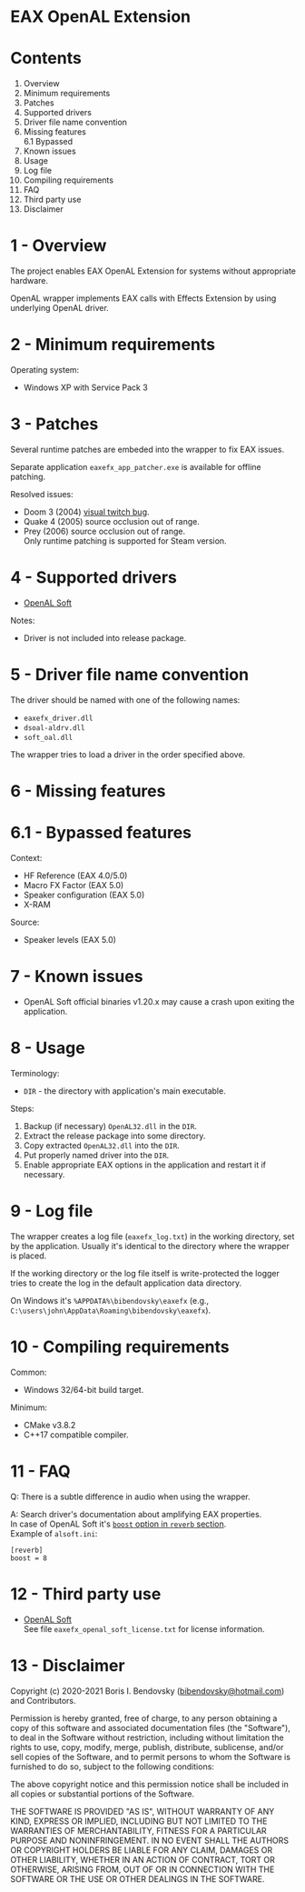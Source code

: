 EAX OpenAL Extension
====================


Contents
========

1. Overview
2. Minimum requirements
3. Patches
4. Supported drivers
5. Driver file name convention
6. Missing features  
   6.1 Bypassed
7. Known issues
8. Usage
9. Log file
10. Compiling requirements
11. FAQ
12. Third party use
13. Disclaimer


1 - Overview
============

The project enables EAX OpenAL Extension for systems without appropriate hardware.

OpenAL wrapper implements EAX calls with Effects Extension by using underlying OpenAL driver.


2 - Minimum requirements
========================

Operating system:
- Windows XP with Service Pack 3


3 - Patches
===========

Several runtime patches are embeded into the wrapper to fix EAX issues.

Separate application `eaxefx_app_patcher.exe` is available for offline patching.

Resolved issues:
- Doom 3 (2004) [visual twitch bug](https://www.pcgamingwiki.com/wiki/Doom_3#Visual_twitch_bug_with_OpenAL.2FEAX).
- Quake 4 (2005) source occlusion out of range.
- Prey (2006) source occlusion out of range.  
  Only runtime patching is supported for Steam version.


4 - Supported drivers
=====================

- [OpenAL Soft](https://openal-soft.org)

Notes:
- Driver is not included into release package.


5 - Driver file name convention
===============================

The driver should be named with one of the following names:
- `eaxefx_driver.dll`
- `dsoal-aldrv.dll`
- `soft_oal.dll`

The wrapper tries to load a driver in the order specified above.


6 - Missing features
====================


6.1 - Bypassed features
=======================

Context:
- HF Reference (EAX 4.0/5.0)
- Macro FX Factor (EAX 5.0)
- Speaker configuration (EAX 5.0)
- X-RAM

Source:
- Speaker levels (EAX 5.0)


7 - Known issues
================

- OpenAL Soft official binaries v1.20.x may cause a crash upon exiting the application.


8 - Usage
=========

Terminology:
- `DIR` - the directory with application's main executable.

Steps:
1. Backup (if necessary) `OpenAL32.dll` in the `DIR`.
2. Extract the release package into some directory.
3. Copy extracted `OpenAL32.dll` into the `DIR`.
4. Put properly named driver into the `DIR`.
5. Enable appropriate EAX options in the application and restart it if necessary.


9 - Log file
============

The wrapper creates a log file (`eaxefx_log.txt`) in the working directory, set by the application.
Usually it's identical to the directory where the wrapper is placed.

If the working directory or the log file itself is write-protected the logger tries to create the log in the default application data directory.

On Windows it's `%APPDATA%\bibendovsky\eaxefx` (e.g., `C:\users\john\AppData\Roaming\bibendovsky\eaxefx`).


10 - Compiling requirements
==========================

Common:
- Windows 32/64-bit build target.

Minimum:
- CMake v3.8.2
- C++17 compatible compiler.


11 - FAQ
========

Q: There is a subtle difference in audio when using the wrapper.

A: Search driver's documentation about amplifying EAX properties.  
In case of OpenAL Soft it's [`boost` option in `reverb` section](https://github.com/kcat/openal-soft/blob/master/alsoftrc.sample).  
Example of `alsoft.ini`:
```
[reverb]
boost = 8
```


12 - Third party use
====================

* [OpenAL Soft](https://openal-soft.org/)  
  See file `eaxefx_openal_soft_license.txt` for license information.  


13 - Disclaimer
===============

Copyright (c) 2020-2021 Boris I. Bendovsky (bibendovsky@hotmail.com) and Contributors.

Permission is hereby granted, free of charge, to any person obtaining a copy
of this software and associated documentation files (the "Software"), to deal
in the Software without restriction, including without limitation the rights
to use, copy, modify, merge, publish, distribute, sublicense, and/or sell
copies of the Software, and to permit persons to whom the Software is
furnished to do so, subject to the following conditions:

The above copyright notice and this permission notice shall be included in all
copies or substantial portions of the Software.

THE SOFTWARE IS PROVIDED "AS IS", WITHOUT WARRANTY OF ANY KIND,
EXPRESS OR IMPLIED, INCLUDING BUT NOT LIMITED TO THE WARRANTIES OF
MERCHANTABILITY, FITNESS FOR A PARTICULAR PURPOSE AND NONINFRINGEMENT.
IN NO EVENT SHALL THE AUTHORS OR COPYRIGHT HOLDERS BE LIABLE FOR ANY CLAIM,
DAMAGES OR OTHER LIABILITY, WHETHER IN AN ACTION OF CONTRACT, TORT OR
OTHERWISE, ARISING FROM, OUT OF OR IN CONNECTION WITH THE SOFTWARE OR THE USE
OR OTHER DEALINGS IN THE SOFTWARE.
